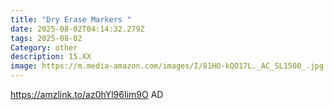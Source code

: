 ```yaml
---
title: "Dry Erase Markers "
date: 2025-08-02T04:14:32.279Z
tags: 2025-08-02
Category: other
description: 15.XX
image: https://m.media-amazon.com/images/I/81HO-kQO17L._AC_SL1500_.jpg
---
```

https://amzlink.to/az0hYl96Iim9O  AD